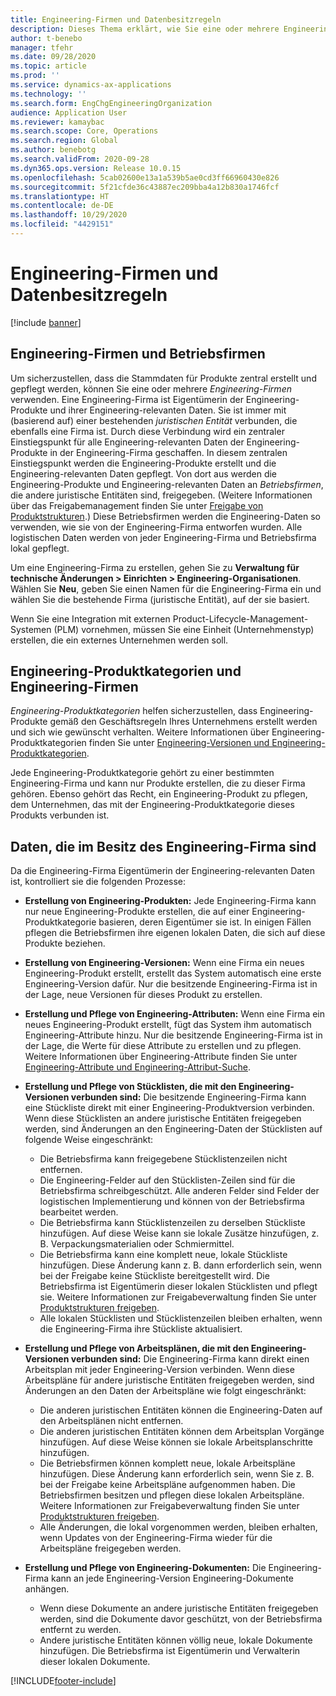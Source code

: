 ```yaml
---
title: Engineering-Firmen und Datenbesitzregeln
description: Dieses Thema erklärt, wie Sie eine oder mehrere Engineering-Firmen verwenden können, um sicherzustellen, dass die Stammdaten für Produkte zentral erstellt und gepflegt werden. Eine Engineering-Firma stellt die Firma dar, die Eigentümerin der Engineering-Produkte und ihrer engineering-relevanten Daten ist.
author: t-benebo
manager: tfehr
ms.date: 09/28/2020
ms.topic: article
ms.prod: ''
ms.service: dynamics-ax-applications
ms.technology: ''
ms.search.form: EngChgEngineeringOrganization
audience: Application User
ms.reviewer: kamaybac
ms.search.scope: Core, Operations
ms.search.region: Global
ms.author: benebotg
ms.search.validFrom: 2020-09-28
ms.dyn365.ops.version: Release 10.0.15
ms.openlocfilehash: 5cab02600e13a1a539b5ae0cd3ff66960430e826
ms.sourcegitcommit: 5f21cfde36c43887ec209bba4a12b830a1746fcf
ms.translationtype: HT
ms.contentlocale: de-DE
ms.lasthandoff: 10/29/2020
ms.locfileid: "4429151"
---
```

# <a name="engineering-companies-and-data-ownership-rules"></a>Engineering-Firmen und Datenbesitzregeln

[!include [banner](../includes/banner.md)]

## <a name="engineering-companies-and-operational-companies"></a>Engineering-Firmen und Betriebsfirmen

Um sicherzustellen, dass die Stammdaten für Produkte zentral erstellt und gepflegt werden, können Sie eine oder mehrere *Engineering-Firmen* verwenden. Eine Engineering-Firma ist Eigentümerin der Engineering-Produkte und ihrer Engineering-relevanten Daten. Sie ist immer mit (basierend auf) einer bestehenden *juristischen Entität* verbunden, die ebenfalls eine Firma ist. Durch diese Verbindung wird ein zentraler Einstiegspunkt für alle Engineering-relevanten Daten der Engineering-Produkte in der Engineering-Firma geschaffen. In diesem zentralen Einstiegspunkt werden die Engineering-Produkte erstellt und die Engineering-relevanten Daten gepflegt. Von dort aus werden die Engineering-Produkte und Engineering-relevanten Daten an *Betriebsfirmen*, die andere juristische Entitäten sind, freigegeben. (Weitere Informationen über das Freigabemanagement finden Sie unter [Freigabe von Produktstrukturen](release-product-structure.md).) Diese Betriebsfirmen werden die Engineering-Daten so verwenden, wie sie von der Engineering-Firma entworfen wurden. Alle logistischen Daten werden von jeder Engineering-Firma und Betriebsfirma lokal gepflegt.

Um eine Engineering-Firma zu erstellen, gehen Sie zu **Verwaltung für technische Änderungen \> Einrichten \> Engineering-Organisationen**. Wählen Sie **Neu**, geben Sie einen Namen für die Engineering-Firma ein und wählen Sie die bestehende Firma (juristische Entität), auf der sie basiert.

Wenn Sie eine Integration mit externen Product-Lifecycle-Management-Systemen (PLM) vornehmen, müssen Sie eine Einheit (Unternehmenstyp) erstellen, die ein externes Unternehmen werden soll.

## <a name="engineering-product-categories-and-engineering-companies"></a>Engineering-Produktkategorien und Engineering-Firmen

*Engineering-Produktkategorien* helfen sicherzustellen, dass Engineering-Produkte gemäß den Geschäftsregeln Ihres Unternehmens erstellt werden und sich wie gewünscht verhalten. Weitere Informationen über Engineering-Produktkategorien finden Sie unter [Engineering-Versionen und Engineering-Produktkategorien](engineering-versions-product-category.md).

Jede Engineering-Produktkategorie gehört zu einer bestimmten Engineering-Firma und kann nur Produkte erstellen, die zu dieser Firma gehören. Ebenso gehört das Recht, ein Engineering-Produkt zu pflegen, dem Unternehmen, das mit der Engineering-Produktkategorie dieses Produkts verbunden ist.

## <a name="data-that-is-owned-by-the-engineering-company"></a>Daten, die im Besitz des Engineering-Firma sind

Da die Engineering-Firma Eigentümerin der Engineering-relevanten Daten ist, kontrolliert sie die folgenden Prozesse:

- **Erstellung von Engineering-Produkten:** Jede Engineering-Firma kann nur neue Engineering-Produkte erstellen, die auf einer Engineering-Produktkategorie basieren, deren Eigentümer sie ist. In einigen Fällen pflegen die Betriebsfirmen ihre eigenen lokalen Daten, die sich auf diese Produkte beziehen.
- **Erstellung von Engineering-Versionen:** Wenn eine Firma ein neues Engineering-Produkt erstellt, erstellt das System automatisch eine erste Engineering-Version dafür. Nur die besitzende Engineering-Firma ist in der Lage, neue Versionen für dieses Produkt zu erstellen.
- **Erstellung und Pflege von Engineering-Attributen:** Wenn eine Firma ein neues Engineering-Produkt erstellt, fügt das System ihm automatisch Engineering-Attribute hinzu. Nur die besitzende Engineering-Firma ist in der Lage, die Werte für diese Attribute zu erstellen und zu pflegen. Weitere Informationen über Engineering-Attribute finden Sie unter [Engineering-Attribute und Engineering-Attribut-Suche](engineering-attributes-and-search.md).
- **Erstellung und Pflege von Stücklisten, die mit den Engineering-Versionen verbunden sind:** Die besitzende Engineering-Firma kann eine Stückliste direkt mit einer Engineering-Produktversion verbinden. Wenn diese Stücklisten an andere juristische Entitäten freigegeben werden, sind Änderungen an den Engineering-Daten der Stücklisten auf folgende Weise eingeschränkt:

    - Die Betriebsfirma kann freigegebene Stücklistenzeilen nicht entfernen.
    - Die Engineering-Felder auf den Stücklisten-Zeilen sind für die Betriebsfirma schreibgeschützt. Alle anderen Felder sind Felder der logistischen Implementierung und können von der Betriebsfirma bearbeitet werden.
    - Die Betriebsfirma kann Stücklistenzeilen zu derselben Stückliste hinzufügen. Auf diese Weise kann sie lokale Zusätze hinzufügen, z. B. Verpackungsmaterialien oder Schmiermittel.
    - Die Betriebsfirma kann eine komplett neue, lokale Stückliste hinzufügen. Diese Änderung kann z. B. dann erforderlich sein, wenn bei der Freigabe keine Stückliste bereitgestellt wird. Die Betriebsfirma ist Eigentümerin dieser lokalen Stücklisten und pflegt sie. Weitere Informationen zur Freigabeverwaltung finden Sie unter [Produktstrukturen freigeben](release-product-structure.md).
    - Alle lokalen Stücklisten und Stücklistenzeilen bleiben erhalten, wenn die Engineering-Firma ihre Stückliste aktualisiert.

- **Erstellung und Pflege von Arbeitsplänen, die mit den Engineering-Versionen verbunden sind:** Die Engineering-Firma kann direkt einen Arbeitsplan mit jeder Engineering-Version verbinden. Wenn diese Arbeitspläne für andere juristische Entitäten freigegeben werden, sind Änderungen an den Daten der Arbeitspläne wie folgt eingeschränkt:

    - Die anderen juristischen Entitäten können die Engineering-Daten auf den Arbeitsplänen nicht entfernen.
    - Die anderen juristischen Entitäten können dem Arbeitsplan Vorgänge hinzufügen. Auf diese Weise können sie lokale Arbeitsplanschritte hinzufügen.
    - Die Betriebsfirmen können komplett neue, lokale Arbeitspläne hinzufügen. Diese Änderung kann erforderlich sein, wenn Sie z. B. bei der Freigabe keine Arbeitspläne aufgenommen haben. Die Betriebsfirmen besitzen und pflegen diese lokalen Arbeitspläne. Weitere Informationen zur Freigabeverwaltung finden Sie unter [Produktstrukturen freigeben](release-product-structure.md).
    - Alle Änderungen, die lokal vorgenommen werden, bleiben erhalten, wenn Updates von der Engineering-Firma wieder für die Arbeitspläne freigegeben werden.

- **Erstellung und Pflege von Engineering-Dokumenten:** Die Engineering-Firma kann an jede Engineering-Version Engineering-Dokumente anhängen.

    - Wenn diese Dokumente an andere juristische Entitäten freigegeben werden, sind die Dokumente davor geschützt, von der Betriebsfirma entfernt zu werden.
    - Andere juristische Entitäten können völlig neue, lokale Dokumente hinzufügen. Die Betriebsfirma ist Eigentümerin und Verwalterin dieser lokalen Dokumente.


[!INCLUDE[footer-include](../../includes/footer-banner.md)]